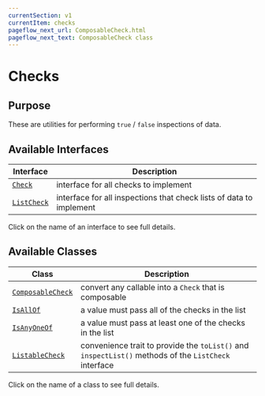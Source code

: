 ```yaml
---
currentSection: v1
currentItem: checks
pageflow_next_url: ComposableCheck.html
pageflow_next_text: ComposableCheck class
---
```


# Checks

## Purpose

These are utilities for performing `true` / `false` inspections of data.

## Available Interfaces

Interface | Description
------|------------
[`Check`](../Interfaces/Check.html) | interface for all checks to implement
[`ListCheck`](../Interfaces/ListCheck.html) | interface for all inspections that check lists of data to implement

Click on the name of an interface to see full details.

## Available Classes

Class | Description
------|------------
[`ComposableCheck`](ComposableCheck.html) | convert any callable into a `Check` that is composable
[`IsAllOf`](IsAllOf.html) | a value must pass all of the checks in the list
[`IsAnyOneOf`](IsAnyOneOf.html) | a value must pass at least one of the checks in the list
[`ListableCheck`](ListableCheck.html) | convenience trait to provide the `toList()` and `inspectList()` methods of the `ListCheck` interface

Click on the name of a class to see full details.
